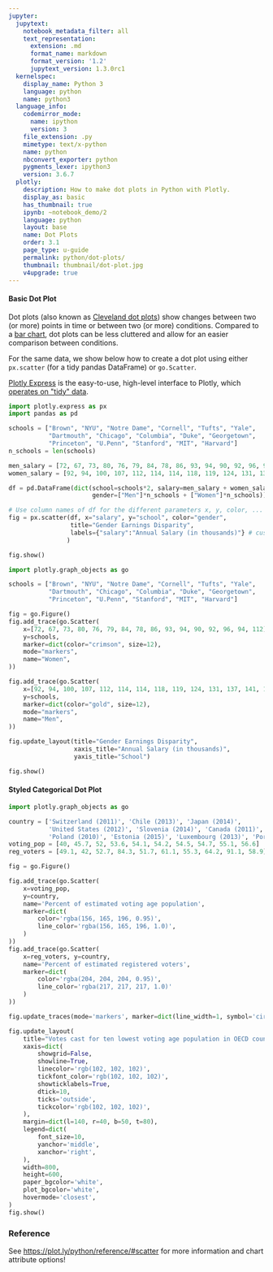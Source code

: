 ```yaml
---
jupyter:
  jupytext:
    notebook_metadata_filter: all
    text_representation:
      extension: .md
      format_name: markdown
      format_version: '1.2'
      jupytext_version: 1.3.0rc1
  kernelspec:
    display_name: Python 3
    language: python
    name: python3
  language_info:
    codemirror_mode:
      name: ipython
      version: 3
    file_extension: .py
    mimetype: text/x-python
    name: python
    nbconvert_exporter: python
    pygments_lexer: ipython3
    version: 3.6.7
  plotly:
    description: How to make dot plots in Python with Plotly.
    display_as: basic
    has_thumbnail: true
    ipynb: ~notebook_demo/2
    language: python
    layout: base
    name: Dot Plots
    order: 3.1
    page_type: u-guide
    permalink: python/dot-plots/
    thumbnail: thumbnail/dot-plot.jpg
    v4upgrade: true
---
```


#### Basic Dot Plot

Dot plots (also known as [Cleveland dot plots](https://en.wikipedia.org/wiki/Dot_plot_(statistics))) show changes between two (or more) points in time or between two (or more) conditions. Compared to a [bar chart](/python/bar-charts/), dot plots can be less cluttered and allow for an easier comparison between conditions.

For the same data, we show below how to create a dot plot using either `px.scatter` (for a tidy pandas DataFrame) or `go.Scatter`.

[Plotly Express](/python/plotly-express/) is the easy-to-use, high-level interface to Plotly, which [operates on "tidy" data](/python/px-arguments/).

```python
import plotly.express as px
import pandas as pd

schools = ["Brown", "NYU", "Notre Dame", "Cornell", "Tufts", "Yale",
           "Dartmouth", "Chicago", "Columbia", "Duke", "Georgetown",
           "Princeton", "U.Penn", "Stanford", "MIT", "Harvard"]
n_schools = len(schools)

men_salary = [72, 67, 73, 80, 76, 79, 84, 78, 86, 93, 94, 90, 92, 96, 94, 112]
women_salary = [92, 94, 100, 107, 112, 114, 114, 118, 119, 124, 131, 137, 141, 151, 152, 165]

df = pd.DataFrame(dict(school=schools*2, salary=men_salary + women_salary,
                       gender=["Men"]*n_schools + ["Women"]*n_schools))

# Use column names of df for the different parameters x, y, color, ...
fig = px.scatter(df, x="salary", y="school", color="gender",
                 title="Gender Earnings Disparity",
                 labels={"salary":"Annual Salary (in thousands)"} # customize axis label
                )

fig.show()
```

```python
import plotly.graph_objects as go

schools = ["Brown", "NYU", "Notre Dame", "Cornell", "Tufts", "Yale",
           "Dartmouth", "Chicago", "Columbia", "Duke", "Georgetown",
           "Princeton", "U.Penn", "Stanford", "MIT", "Harvard"]

fig = go.Figure()
fig.add_trace(go.Scatter(
    x=[72, 67, 73, 80, 76, 79, 84, 78, 86, 93, 94, 90, 92, 96, 94, 112],
    y=schools,
    marker=dict(color="crimson", size=12),
    mode="markers",
    name="Women",
))

fig.add_trace(go.Scatter(
    x=[92, 94, 100, 107, 112, 114, 114, 118, 119, 124, 131, 137, 141, 151, 152, 165],
    y=schools,
    marker=dict(color="gold", size=12),
    mode="markers",
    name="Men",
))

fig.update_layout(title="Gender Earnings Disparity",
                  xaxis_title="Annual Salary (in thousands)",
                  yaxis_title="School")

fig.show()
```

#### Styled Categorical Dot Plot

```python
import plotly.graph_objects as go

country = ['Switzerland (2011)', 'Chile (2013)', 'Japan (2014)',
           'United States (2012)', 'Slovenia (2014)', 'Canada (2011)',
           'Poland (2010)', 'Estonia (2015)', 'Luxembourg (2013)', 'Portugal (2011)']
voting_pop = [40, 45.7, 52, 53.6, 54.1, 54.2, 54.5, 54.7, 55.1, 56.6]
reg_voters = [49.1, 42, 52.7, 84.3, 51.7, 61.1, 55.3, 64.2, 91.1, 58.9]

fig = go.Figure()

fig.add_trace(go.Scatter(
    x=voting_pop,
    y=country,
    name='Percent of estimated voting age population',
    marker=dict(
        color='rgba(156, 165, 196, 0.95)',
        line_color='rgba(156, 165, 196, 1.0)',
    )
))
fig.add_trace(go.Scatter(
    x=reg_voters, y=country,
    name='Percent of estimated registered voters',
    marker=dict(
        color='rgba(204, 204, 204, 0.95)',
        line_color='rgba(217, 217, 217, 1.0)'
    )
))

fig.update_traces(mode='markers', marker=dict(line_width=1, symbol='circle', size=16))

fig.update_layout(
    title="Votes cast for ten lowest voting age population in OECD countries",
    xaxis=dict(
        showgrid=False,
        showline=True,
        linecolor='rgb(102, 102, 102)',
        tickfont_color='rgb(102, 102, 102)',
        showticklabels=True,
        dtick=10,
        ticks='outside',
        tickcolor='rgb(102, 102, 102)',
    ),
    margin=dict(l=140, r=40, b=50, t=80),
    legend=dict(
        font_size=10,
        yanchor='middle',
        xanchor='right',
    ),
    width=800,
    height=600,
    paper_bgcolor='white',
    plot_bgcolor='white',
    hovermode='closest',
)
fig.show()
```

### Reference


See https://plot.ly/python/reference/#scatter for more information and chart attribute options!
